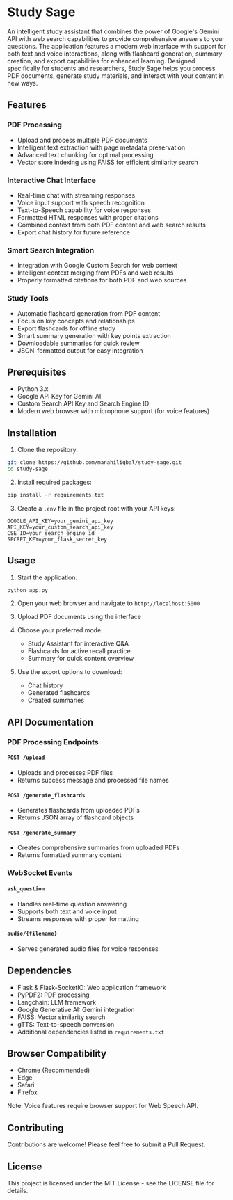 # Study Sage

An intelligent study assistant that combines the power of Google's Gemini API with web search capabilities to provide comprehensive answers to your questions. The application features a modern web interface with support for both text and voice interactions, along with flashcard generation, summary creation, and export capabilities for enhanced learning. Designed specifically for students and researchers, Study Sage helps you process PDF documents, generate study materials, and interact with your content in new ways.

## Features

### PDF Processing
- Upload and process multiple PDF documents
- Intelligent text extraction with page metadata preservation
- Advanced text chunking for optimal processing
- Vector store indexing using FAISS for efficient similarity search

### Interactive Chat Interface
- Real-time chat with streaming responses
- Voice input support with speech recognition
- Text-to-Speech capability for voice responses
- Formatted HTML responses with proper citations
- Combined context from both PDF content and web search results
- Export chat history for future reference

### Smart Search Integration
- Integration with Google Custom Search for web context
- Intelligent context merging from PDFs and web results
- Properly formatted citations for both PDF and web sources

### Study Tools
- Automatic flashcard generation from PDF content
- Focus on key concepts and relationships
- Export flashcards for offline study
- Smart summary generation with key points extraction
- Downloadable summaries for quick review
- JSON-formatted output for easy integration

## Prerequisites

- Python 3.x
- Google API Key for Gemini AI
- Custom Search API Key and Search Engine ID
- Modern web browser with microphone support (for voice features)

## Installation

1. Clone the repository:
```bash
git clone https://github.com/manahiliqbal/study-sage.git
cd study-sage
```

2. Install required packages:
```bash
pip install -r requirements.txt
```

3. Create a `.env` file in the project root with your API keys:
```env
GOOGLE_API_KEY=your_gemini_api_key
API_KEY=your_custom_search_api_key
CSE_ID=your_search_engine_id
SECRET_KEY=your_flask_secret_key
```

## Usage

1. Start the application:
```bash
python app.py
```

2. Open your web browser and navigate to `http://localhost:5000`

3. Upload PDF documents using the interface

4. Choose your preferred mode:
   - Study Assistant for interactive Q&A
   - Flashcards for active recall practice
   - Summary for quick content overview

5. Use the export options to download:
   - Chat history
   - Generated flashcards
   - Created summaries

## API Documentation

### PDF Processing Endpoints

#### `POST /upload`
- Uploads and processes PDF files
- Returns success message and processed file names

#### `POST /generate_flashcards`
- Generates flashcards from uploaded PDFs
- Returns JSON array of flashcard objects

#### `POST /generate_summary`
- Creates comprehensive summaries from uploaded PDFs
- Returns formatted summary content

### WebSocket Events

#### `ask_question`
- Handles real-time question answering
- Supports both text and voice input
- Streams responses with proper formatting

#### `audio/{filename}`
- Serves generated audio files for voice responses

## Dependencies

- Flask & Flask-SocketIO: Web application framework
- PyPDF2: PDF processing
- Langchain: LLM framework
- Google Generative AI: Gemini integration
- FAISS: Vector similarity search
- gTTS: Text-to-speech conversion
- Additional dependencies listed in `requirements.txt`

## Browser Compatibility

- Chrome (Recommended)
- Edge
- Safari
- Firefox

Note: Voice features require browser support for Web Speech API.

## Contributing

Contributions are welcome! Please feel free to submit a Pull Request.

## License

This project is licensed under the MIT License - see the LICENSE file for details.